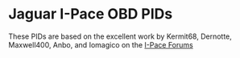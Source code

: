# Jaguar I-Pace OBD PIDs

These PIDs are based on the excellent work by Kermit68, Dernotte, Maxwell400, Anbo, and Iomagico on the [I-Pace Forums](https://www.ipaceforums.co.uk/threads/canbus-and-pid-for-the-ipace.4280/)